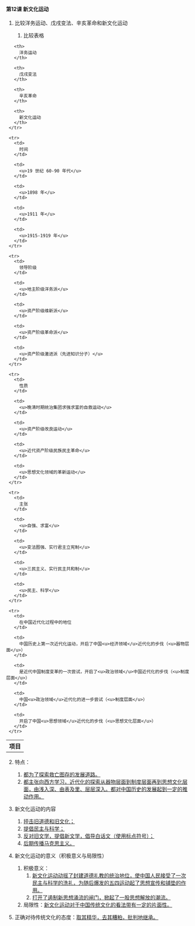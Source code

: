 #### 第12课 新文化运动

1. 比较洋务运动、戊戌变法、辛亥革命和新文化运动

   1. 比较表格

<table spaces-before="3">
     <tr>
       <th>
         项目
       </th>
       
       <th>
         洋务运动
       </th>
       
       <th>
         戊戌变法
       </th>
       
       <th>
         辛亥革命
       </th>
       
       <th>
         新文化运动
       </th>
     </tr>
     
     <tr>
       <td>
         时间
       </td>
       
       <td>
         <u>19 世纪 60-90 年代</u>
       </td>
       
       <td>
         <u>1898 年</u>
       </td>
       
       <td>
         <u>1911 年</u>
       </td>
       
       <td>
         <u>1915-1919 年</u>
       </td>
     </tr>
     
     <tr>
       <td>
         领导阶级
       </td>
       
       <td>
         <u>地主阶级洋务派</u>
       </td>
       
       <td>
         <u>资产阶级维新派</u>
       </td>
       
       <td>
         <u>资产阶级革命派</u>
       </td>
       
       <td>
         <u>资产阶级激进派（先进知识分子）</u>
       </td>
     </tr>
     
     <tr>
       <td>
         性质
       </td>
       
       <td>
         <u>晚清时期统治集团求强求富的自救运动</u>
       </td>
       
       <td>
         <u>资产阶级改良运动</u>
       </td>
       
       <td>
         <u>近代资产阶级民族民主革命</u>
       </td>
       
       <td>
         <u>思想文化领域的革新运动</u>
       </td>
     </tr>
     
     <tr>
       <td>
         主张
       </td>
       
       <td>
         <u>自强、求富</u>
       </td>
       
       <td>
         <u>变法图强、实行君主立宪制</u>
       </td>
       
       <td>
         <u>三民主义、实行民主共和制</u>
       </td>
       
       <td>
         <u>民主、科学</u>
       </td>
     </tr>
     
     <tr>
       <td>
         在中国近代化过程中的地位
       </td>
       
       <td>
         中国历史上第一次近代化运动，开启了中国<u>经济领域</u>近代化的步伐（<u>器物层面</u>）
       </td>
       
       <td>
         是近代中国制度变革的一次尝试，开启了<u>政治领域</u>中国近代化的步伐（<u>制度层面</u>）
       </td>
       
       <td>
         中国<u>政治领域</u>近代化的进一步尝试（<u>制度层面</u>）
       </td>
       
       <td>
         开启了中国<u>思想领域</u>近代化的步伐（<u>思想文化层面</u>）
       </td>
     </tr>
   </table>

   2. 特点：
      1. <u>都为了探索救亡图存的发展道路。</u>
      2. <u>都主张向西方学习，近代化的探索从器物层面到制度层面再到思想文化层面，由浅入深、由表及里、层层深入。都对中国历史的发展起到一定的推动作用。</u>

2. 新文化运动的内容

   1. <u>抨击旧道德和旧文化；</u>
   2. <u>提倡民主与科学；</u>
   3. <u>反对旧文学，提倡新文学，倡导白话文（使用标点符号）；</u>
   4. <u>后期传播马克思主义。</u>

3. 新文化运动的意义（积极意义与局限性）

   1. 积极意义：
      1. <u>新文化运动动摇了封建道德礼教的统治地位，使中国人民接受了一次民主与科学的洗礼，为随后爆发的五四运动起了思想宣传和铺垫的作用。</u>
      2. <u>打开了遏制新思想涌流的闸门，掀起了一股思想解放的潮流。</u>
   2. 局限性：<u>新文化运动对于中国传统文化的看法带有一定的片面性。</u>

4. 正确对待传统文化的态度：<u>取其精华，去其糟粕，批判地继承。</u>